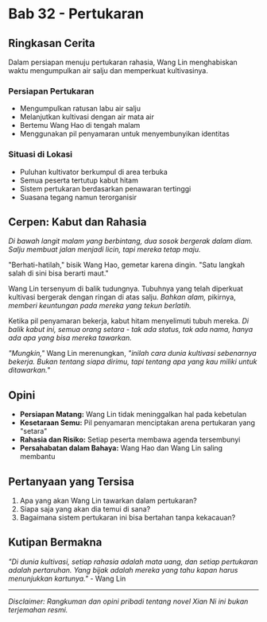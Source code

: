# Bab 32 - Pertukaran

## Ringkasan Cerita

Dalam persiapan menuju pertukaran rahasia, Wang Lin menghabiskan waktu mengumpulkan air salju dan memperkuat kultivasinya.

### Persiapan Pertukaran
- Mengumpulkan ratusan labu air salju
- Melanjutkan kultivasi dengan air mata air
- Bertemu Wang Hao di tengah malam
- Menggunakan pil penyamaran untuk menyembunyikan identitas

### Situasi di Lokasi
- Puluhan kultivator berkumpul di area terbuka
- Semua peserta tertutup kabut hitam
- Sistem pertukaran berdasarkan penawaran tertinggi
- Suasana tegang namun terorganisir

## Cerpen: Kabut dan Rahasia

*Di bawah langit malam yang berbintang, dua sosok bergerak dalam diam. Salju membuat jalan menjadi licin, tapi mereka tetap maju.*

"Berhati-hatilah," bisik Wang Hao, gemetar karena dingin. "Satu langkah salah di sini bisa berarti maut."

Wang Lin tersenyum di balik tudungnya. Tubuhnya yang telah diperkuat kultivasi bergerak dengan ringan di atas salju. *Bahkan alam,* pikirnya, *memberi keuntungan pada mereka yang tekun berlatih.*

Ketika pil penyamaran bekerja, kabut hitam menyelimuti tubuh mereka. *Di balik kabut ini, semua orang setara - tak ada status, tak ada nama, hanya ada apa yang bisa mereka tawarkan.*

*"Mungkin,"* Wang Lin merenungkan, *"inilah cara dunia kultivasi sebenarnya bekerja. Bukan tentang siapa dirimu, tapi tentang apa yang kau miliki untuk ditawarkan."*

## Opini

- **Persiapan Matang:** Wang Lin tidak meninggalkan hal pada kebetulan
- **Kesetaraan Semu:** Pil penyamaran menciptakan arena pertukaran yang "setara"
- **Rahasia dan Risiko:** Setiap peserta membawa agenda tersembunyi
- **Persahabatan dalam Bahaya:** Wang Hao dan Wang Lin saling membantu

## Pertanyaan yang Tersisa

1. Apa yang akan Wang Lin tawarkan dalam pertukaran?
2. Siapa saja yang akan dia temui di sana?
3. Bagaimana sistem pertukaran ini bisa bertahan tanpa kekacauan?

## Kutipan Bermakna

*"Di dunia kultivasi, setiap rahasia adalah mata uang, dan setiap pertukaran adalah pertaruhan. Yang bijak adalah mereka yang tahu kapan harus menunjukkan kartunya."* - Wang Lin

---

_Disclaimer: Rangkuman dan opini pribadi tentang novel Xian Ni ini bukan terjemahan resmi._